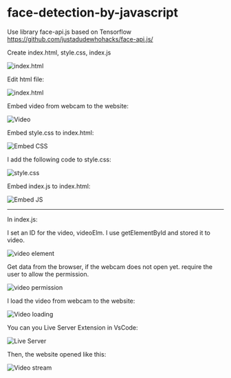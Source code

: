 # face-detection-by-javascript
Use library face-api.js based on Tensorflow https://github.com/justadudewhohacks/face-api.js/

Create index.html, style.css, index.js 

![index.html](https://i.imgur.com/rXUjrOy.png)

Edit html file:

![index.html](https://i.imgur.com/5C4b1W4.png)

Embed video from webcam to the website:

![Video](https://i.imgur.com/rzOG5n1.png)

Embed style.css to index.html:

![Embed CSS](https://i.imgur.com/YXrG9XO.png)

I add the following code to style.css:

![style.css](https://i.imgur.com/nNvatFM.png)

Embed index.js to index.html:

![Embed JS](https://i.imgur.com/ujW7Lpp.png)

____________________________________________

In index.js:

I set an ID for the video, videoElm. I use getElementById and stored it to video.

![video element](https://i.imgur.com/I2hfdYO.png)

Get data from the browser, if the webcam does not open yet. require the user to allow the permission.

![video permission](https://i.imgur.com/5CnbfMA.png)

I load the video from webcam to the website:

![Video loading](blob:https://imgur.com/2c46a718-e936-4d7c-a9eb-d21ae49aa081)

You can you Live Server Extension in VsCode:

![Live Server](https://i.imgur.com/pk6k5Xe.png)

Then, the website opened like this:

![Video stream](https://i.imgur.com/yunRge4.png)

